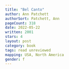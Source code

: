 ```yaml
---
title: "Bel Canto"
author: Ann Patchett
authorSort: Patchett, Ann
pageCount: 318
date: 2022-05-22
written: 2001
stars: 4
layout: post
category: book
tags: read unreviewed
mapping: USA, North America
gender: f
---
```

